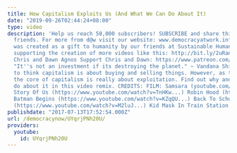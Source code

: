 ```yaml
---
title: How Capitalism Exploits Us (And What We Can Do About It)
date: "2019-09-26T02:44:24+08:00"
type: video
description: 'Help us reach 50,000 subscribers! SUBSCRIBE and share this video with
  friends. For more from d@w visit our website: www.democracyatwork.info This video
  was created as a gift to humanity by our friends at Sustainable Human. Please consider
  supporting the creation of more videos like this: http://bit.ly/2uRanuR Producer:
  Chris and Dawn Agnos Support Chris and Dawn: https://www.patreon.com/sustainablehuman
  "It''s not an investment if its destroying the planet." ~ Vandana Shiva Some seem
  to think capitalism is about buying and selling things. However, as this video shows,
  the core of capitalism is really about exploitation. Find out why and what we can
  do about it in this video remix. CREDITS: FILM: Samsara (youtube.com/watch?v=_is73cRFTFY)
  Story Of Us (https://www.youtube.com/watch?v=TnHKw...) Robin Hood (https://www.youtube.com/watch?v=fQ6zX...)
  Batman Begins (https://www.youtube.com/watch?v=KZqQU...) Back To School Shopping
  (https://www.youtube.com/watch?v=M2luJ...) Kid Mask In Train Station (https://www.youtube.com/watch?v=X40GG...)'
publishdate: "2017-07-13T17:52:54.000Z"
url: /democracynow/UYqrjPNh20U/
providers:
  youtube:
    id: UYqrjPNh20U
---
```

